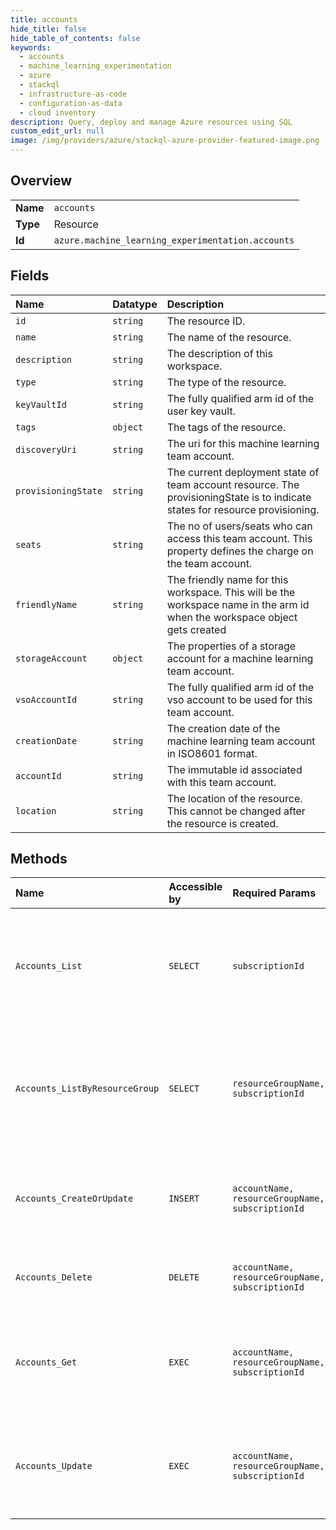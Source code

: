 ```yaml
---
title: accounts
hide_title: false
hide_table_of_contents: false
keywords:
  - accounts
  - machine_learning_experimentation
  - azure    
  - stackql
  - infrastructure-as-code
  - configuration-as-data
  - cloud inventory
description: Query, deploy and manage Azure resources using SQL
custom_edit_url: null
image: /img/providers/azure/stackql-azure-provider-featured-image.png
---
```

  
    

## Overview
<table><tbody>
<tr><td><b>Name</b></td><td><code>accounts</code></td></tr>
<tr><td><b>Type</b></td><td>Resource</td></tr>
<tr><td><b>Id</b></td><td><code>azure.machine_learning_experimentation.accounts</code></td></tr>
</tbody></table>

## Fields
| Name | Datatype | Description |
|:-----|:---------|:------------|
| `id` | `string` | The resource ID. |
| `name` | `string` | The name of the resource. |
| `description` | `string` | The description of this workspace. |
| `type` | `string` | The type of the resource. |
| `keyVaultId` | `string` | The fully qualified arm id of the user key vault. |
| `tags` | `object` | The tags of the resource. |
| `discoveryUri` | `string` | The uri for this machine learning team account. |
| `provisioningState` | `string` | The current deployment state of team account resource. The provisioningState is to indicate states for resource provisioning. |
| `seats` | `string` | The no of users/seats who can access this team account. This property defines the charge on the team account. |
| `friendlyName` | `string` | The friendly name for this workspace. This will be the workspace name in the arm id when the workspace object gets created |
| `storageAccount` | `object` | The properties of a storage account for a machine learning team account. |
| `vsoAccountId` | `string` | The fully qualified arm id of the vso account to be used for this team account. |
| `creationDate` | `string` | The creation date of the machine learning team account in ISO8601 format. |
| `accountId` | `string` | The immutable id associated with this team account. |
| `location` | `string` | The location of the resource. This cannot be changed after the resource is created. |
## Methods
| Name | Accessible by | Required Params | Description |
|:-----|:--------------|:----------------|:------------|
| `Accounts_List` | `SELECT` | `subscriptionId` | Lists all the available machine learning team accounts under the specified subscription. |
| `Accounts_ListByResourceGroup` | `SELECT` | `resourceGroupName, subscriptionId` | Lists all the available machine learning team accounts under the specified resource group. |
| `Accounts_CreateOrUpdate` | `INSERT` | `accountName, resourceGroupName, subscriptionId` | Creates or updates a team account with the specified parameters. |
| `Accounts_Delete` | `DELETE` | `accountName, resourceGroupName, subscriptionId` | Deletes a machine learning team account. |
| `Accounts_Get` | `EXEC` | `accountName, resourceGroupName, subscriptionId` | Gets the properties of the specified machine learning team account. |
| `Accounts_Update` | `EXEC` | `accountName, resourceGroupName, subscriptionId` | Updates a machine learning team account with the specified parameters. |
